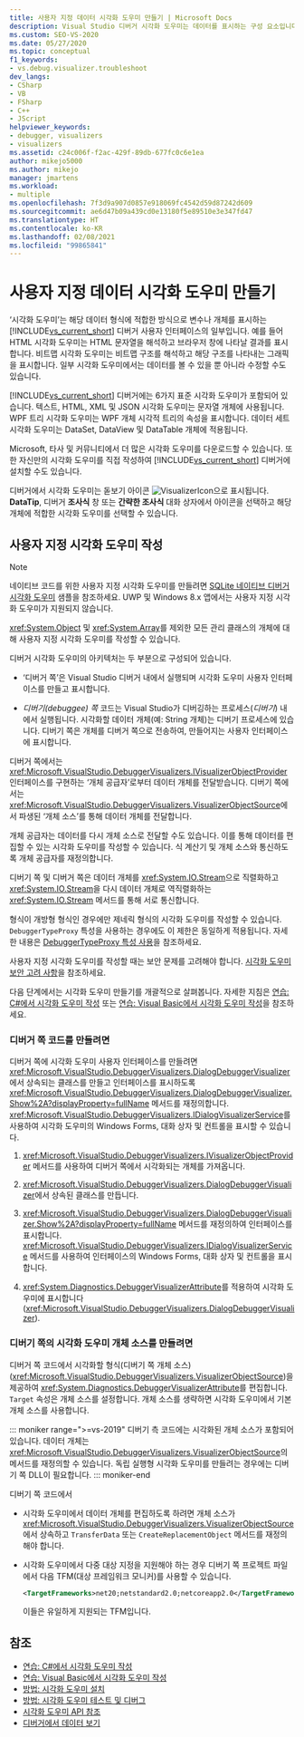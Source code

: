 ```yaml
---
title: 사용자 지정 데이터 시각화 도우미 만들기 | Microsoft Docs
description: Visual Studio 디버거 시각화 도우미는 데이터를 표시하는 구성 요소입니다. 6가지 표준 시각화 도우미에 대해 알아보고 다른 시각화 도우미를 작성하거나 다운로드하는 방법에 대해 알아봅니다.
ms.custom: SEO-VS-2020
ms.date: 05/27/2020
ms.topic: conceptual
f1_keywords:
- vs.debug.visualizer.troubleshoot
dev_langs:
- CSharp
- VB
- FSharp
- C++
- JScript
helpviewer_keywords:
- debugger, visualizers
- visualizers
ms.assetid: c24c006f-f2ac-429f-89db-677fc0c6e1ea
author: mikejo5000
ms.author: mikejo
manager: jmartens
ms.workload:
- multiple
ms.openlocfilehash: 7f3d9a907d0857e918069fc4542d59d87242d609
ms.sourcegitcommit: ae6d47b09a439cd0e13180f5e89510e3e347fd47
ms.translationtype: HT
ms.contentlocale: ko-KR
ms.lasthandoff: 02/08/2021
ms.locfileid: "99865841"
---
```

# <a name="create-custom-data-visualizers"></a>사용자 지정 데이터 시각화 도우미 만들기

 ‘시각화 도우미’는 해당 데이터 형식에 적합한 방식으로 변수나 개체를 표시하는 [!INCLUDE[vs_current_short](../code-quality/includes/vs_current_short_md.md)] 디버거 사용자 인터페이스의 일부입니다. 예를 들어 HTML 시각화 도우미는 HTML 문자열을 해석하고 브라우저 창에 나타날 결과를 표시합니다. 비트맵 시각화 도우미는 비트맵 구조를 해석하고 해당 구조를 나타내는 그래픽을 표시합니다. 일부 시각화 도우미에서는 데이터를 볼 수 있을 뿐 아니라 수정할 수도 있습니다.

 [!INCLUDE[vs_current_short](../code-quality/includes/vs_current_short_md.md)] 디버거에는 6가지 표준 시각화 도우미가 포함되어 있습니다. 텍스트, HTML, XML 및 JSON 시각화 도우미는 문자열 개체에 사용됩니다. WPF 트리 시각화 도우미는 WPF 개체 시각적 트리의 속성을 표시합니다. 데이터 세트 시각화 도우미는 DataSet, DataView 및 DataTable 개체에 적용됩니다.

Microsoft, 타사 및 커뮤니티에서 더 많은 시각화 도우미를 다운로드할 수 있습니다. 또한 자신만의 시각화 도우미를 직접 작성하여 [!INCLUDE[vs_current_short](../code-quality/includes/vs_current_short_md.md)] 디버거에 설치할 수도 있습니다.

디버거에서 시각화 도우미는 돋보기 아이콘 ![VisualizerIcon](../debugger/media/dbg-tips-visualizer-icon.png "시각화 도우미 아이콘")으로 표시됩니다. **DataTip**, 디버거 **조사식** 창 또는 **간략한 조사식** 대화 상자에서 아이콘을 선택하고 해당 개체에 적합한 시각화 도우미를 선택할 수 있습니다.

## <a name="write-custom-visualizers"></a>사용자 지정 시각화 도우미 작성

 > [!NOTE]
 > 네이티브 코드를 위한 사용자 지정 시각화 도우미를 만들려면 [SQLite 네이티브 디버거 시각화 도우미](https://github.com/Microsoft/VSSDK-Extensibility-Samples/tree/master/SqliteVisualizer) 샘플을 참조하세요. UWP 및 Windows 8.x 앱에서는 사용자 지정 시각화 도우미가 지원되지 않습니다.

<xref:System.Object> 및 <xref:System.Array>를 제외한 모든 관리 클래스의 개체에 대해 사용자 지정 시각화 도우미를 작성할 수 있습니다.

디버거 시각화 도우미의 아키텍처는 두 부분으로 구성되어 있습니다.

- ‘디버거 쪽’은 Visual Studio 디버거 내에서 실행되며 시각화 도우미 사용자 인터페이스를 만들고 표시합니다.

- *디버기(debuggee) 쪽* 코드는 Visual Studio가 디버깅하는 프로세스(*디버기*) 내에서 실행됩니다. 시각화할 데이터 개체(예: String 개체)는 디버기 프로세스에 있습니다. 디버기 쪽은 개체를 디버거 쪽으로 전송하여, 만들어지는 사용자 인터페이스에 표시합니다.

디버거 쪽에서는 <xref:Microsoft.VisualStudio.DebuggerVisualizers.IVisualizerObjectProvider> 인터페이스를 구현하는 ‘개체 공급자’로부터 데이터 개체를 전달받습니다. 디버기 쪽에서는 <xref:Microsoft.VisualStudio.DebuggerVisualizers.VisualizerObjectSource>에서 파생된 ‘개체 소스’를 통해 데이터 개체를 전달합니다.

개체 공급자는 데이터를 다시 개체 소스로 전달할 수도 있습니다. 이를 통해 데이터를 편집할 수 있는 시각화 도우미를 작성할 수 있습니다. 식 계산기 및 개체 소스와 통신하도록 개체 공급자를 재정의합니다.

디버기 쪽 및 디버거 쪽은 데이터 개체를 <xref:System.IO.Stream>으로 직렬화하고 <xref:System.IO.Stream>을 다시 데이터 개체로 역직렬화하는 <xref:System.IO.Stream> 메서드를 통해 서로 통신합니다.

형식이 개방형 형식인 경우에만 제네릭 형식의 시각화 도우미를 작성할 수 있습니다. `DebuggerTypeProxy` 특성을 사용하는 경우에도 이 제한은 동일하게 적용됩니다. 자세한 내용은 [DebuggerTypeProxy 특성 사용](../debugger/using-debuggertypeproxy-attribute.md)을 참조하세요.

사용자 지정 시각화 도우미를 작성할 때는 보안 문제를 고려해야 합니다. [시각화 도우미 보안 고려 사항](../debugger/visualizer-security-considerations.md)을 참조하세요.

다음 단계에서는 시각화 도우미 만들기를 개괄적으로 살펴봅니다. 자세한 지침은 [연습: C#에서 시각화 도우미 작성](../debugger/walkthrough-writing-a-visualizer-in-csharp.md) 또는 [연습: Visual Basic에서 시각화 도우미 작성](../debugger/walkthrough-writing-a-visualizer-in-visual-basic.md)을 참조하세요.

### <a name="to-create-the-debugger-side"></a>디버거 쪽 코드를 만들려면

디버거 쪽에 시각화 도우미 사용자 인터페이스를 만들려면 <xref:Microsoft.VisualStudio.DebuggerVisualizers.DialogDebuggerVisualizer>에서 상속되는 클래스를 만들고 인터페이스를 표시하도록 <xref:Microsoft.VisualStudio.DebuggerVisualizers.DialogDebuggerVisualizer.Show%2A?displayProperty=fullName> 메서드를 재정의합니다. <xref:Microsoft.VisualStudio.DebuggerVisualizers.IDialogVisualizerService>를 사용하여 시각화 도우미의 Windows Forms, 대화 상자 및 컨트롤을 표시할 수 있습니다.

1. <xref:Microsoft.VisualStudio.DebuggerVisualizers.IVisualizerObjectProvider> 메서드를 사용하여 디버거 쪽에서 시각화되는 개체를 가져옵니다.

1. <xref:Microsoft.VisualStudio.DebuggerVisualizers.DialogDebuggerVisualizer>에서 상속된 클래스를 만듭니다.

1. <xref:Microsoft.VisualStudio.DebuggerVisualizers.DialogDebuggerVisualizer.Show%2A?displayProperty=fullName> 메서드를 재정의하여 인터페이스를 표시합니다. <xref:Microsoft.VisualStudio.DebuggerVisualizers.IDialogVisualizerService> 메서드를 사용하여 인터페이스의 Windows Forms, 대화 상자 및 컨트롤을 표시합니다.

4. <xref:System.Diagnostics.DebuggerVisualizerAttribute>를 적용하여 시각화 도우미에 표시합니다(<xref:Microsoft.VisualStudio.DebuggerVisualizers.DialogDebuggerVisualizer>).

### <a name="to-create-the-visualizer-object-source-for-the-debuggee-side"></a>디버기 쪽의 시각화 도우미 개체 소스를 만들려면

디버거 쪽 코드에서 시각화할 형식(디버기 쪽 개체 소스)(<xref:Microsoft.VisualStudio.DebuggerVisualizers.VisualizerObjectSource>)을 제공하여 <xref:System.Diagnostics.DebuggerVisualizerAttribute>를 편집합니다. `Target` 속성은 개체 소스를 설정합니다. 개체 소스를 생략하면 시각화 도우미에서 기본 개체 소스를 사용합니다.

::: moniker range=">=vs-2019"
디버기 측 코드에는 시각화된 개체 소스가 포함되어 있습니다. 데이터 개체는 <xref:Microsoft.VisualStudio.DebuggerVisualizers.VisualizerObjectSource>의 메서드를 재정의할 수 있습니다. 독립 실행형 시각화 도우미를 만들려는 경우에는 디버기 쪽 DLL이 필요합니다.
::: moniker-end

디버기 쪽 코드에서

- 시각화 도우미에서 데이터 개체를 편집하도록 하려면 개체 소스가 <xref:Microsoft.VisualStudio.DebuggerVisualizers.VisualizerObjectSource>에서 상속하고 `TransferData` 또는 `CreateReplacementObject` 메서드를 재정의해야 합니다.

- 시각화 도우미에서 다중 대상 지정을 지원해야 하는 경우 디버기 쪽 프로젝트 파일에서 다음 TFM(대상 프레임워크 모니커)를 사용할 수 있습니다.

   ```xml
   <TargetFrameworks>net20;netstandard2.0;netcoreapp2.0</TargetFrameworks>
   ```

   이들은 유일하게 지원되는 TFM입니다.

## <a name="see-also"></a>참조

- [연습: C#에서 시각화 도우미 작성](../debugger/walkthrough-writing-a-visualizer-in-csharp.md)
- [연습: Visual Basic에서 시각화 도우미 작성](../debugger/walkthrough-writing-a-visualizer-in-visual-basic.md)
- [방법: 시각화 도우미 설치](../debugger/how-to-install-a-visualizer.md)
- [방법: 시각화 도우미 테스트 및 디버그](../debugger/how-to-test-and-debug-a-visualizer.md)
- [시각화 도우미 API 참조](../debugger/visualizer-api-reference.md)
- [디버거에서 데이터 보기](../debugger/viewing-data-in-the-debugger.md)